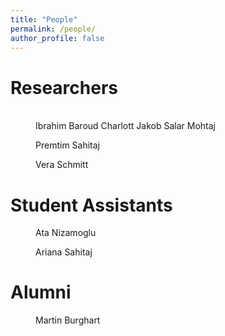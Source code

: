 ```yaml
---
title: "People"
permalink: /people/
author_profile: false
---
```


# Researchers

<figure class="third">
  <img src="{{ site.url }}{{ site.baseurl }}/assets/images/bio-photo.jpg" alt="">
  <img src="{{ site.url }}{{ site.baseurl }}/assets/images/bio-photo.jpg" alt="">
  <!--<figcaption>Charlott Jakob</figcaption> -->
  <img src="{{ site.url }}{{ site.baseurl }}/assets/images/bio-photo.jpg" alt="">
  <!--<figcaption>Salar Mohtaj</figcaption> -->
    <figcaption>Ibrahim Baroud Charlott Jakob Salar Mohtaj</figcaption>
</figure>

<figure style="width: 250px" class="align-center">
  <img src="{{ site.url }}{{ site.baseurl }}/assets/images/bio-photo.jpg" alt="">
  <figcaption>Premtim Sahitaj</figcaption>
</figure>

<figure style="width: 250px" class="align-center">
  <img src="{{ site.url }}{{ site.baseurl }}/assets/images/bio-photo.jpg" alt="">
  <figcaption>Vera Schmitt</figcaption>
</figure>

# Student Assistants

<figure width="250" class="align-center">
  <img src="{{ site.url }}{{ site.baseurl }}/assets/images/bio-photo.jpg" alt="">
  <figcaption>Ata Nizamoglu</figcaption>
</figure>

<figure style="width: 250px" class="align-center">
  <img src="{{ site.url }}{{ site.baseurl }}/assets/images/bio-photo.jpg" alt="">
  <figcaption>Ariana Sahitaj</figcaption>
</figure>

# Alumni

<figure style="width: 250px" class="align-center">
  <img src="{{ site.url }}{{ site.baseurl }}/assets/images/bio-photo.jpg" alt="">
  <figcaption>Martin Burghart</figcaption>
</figure>
